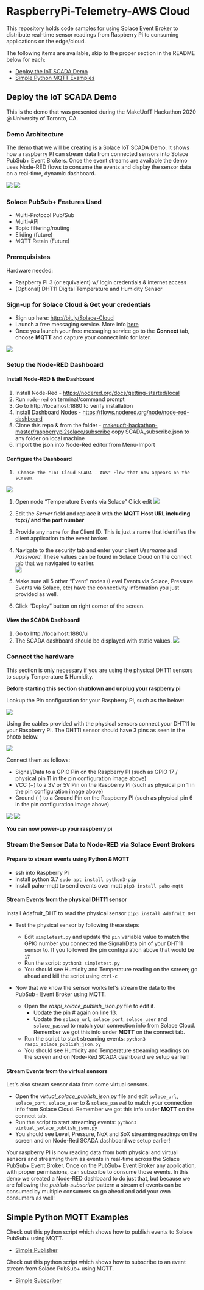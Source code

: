 # RaspberryPi-Telemetry-AWS Cloud

This repository holds code samples for using Solace Event Broker to distribute real-time sensor readings from Raspberry Pi to consuming applications on the edge/cloud. 

The following items are available, skip to the proper section in the README below for each: 
- [Deploy the IoT SCADA Demo](#deploy-the-iot-scada-demo)
- [Simple Python MQTT Examples](#simple-python-mqtt-examples)


## Deploy the IoT SCADA Demo
This is the demo that was presented during the MakeUofT Hackathon 2020 @ University of Toronto, CA.

### Demo Architecture
The demo that we will be creating is a Solace IoT SCADA Demo. It shows how a raspberry PI can stream data from connected sensors into Solace PubSub+ Event Brokers. Once the event streams are available the demo uses Node-RED flows to consume the events and display the sensor data on a real-time, dynamic dashboard. 

![](images/scada-architecture.png)
![](Event-flow.png)

### Solace PubSub+ Features Used
- Multi-Protocol Pub/Sub
- Multi-API
- Topic filtering/routing
- Eliding (future)
- MQTT Retain (Future)

### Prerequisistes
Hardware needed: 
- Raspberry PI 3 (or equivalent) w/ login credentials & internet access
- (Optional) DHT11 Digital Temperature and Humidity Sensor

### Sign-up for Solace Cloud & Get your credentials
- Sign up here: http://bit.ly/Solace-Cloud
- Launch a free messaging service. More info [here](https://solace.com/cloud-learning/group_getting_started/ggs_signup.html)
- Once you launch your free messaging service go to the **Connect** tab, choose **MQTT** and capture your connect info for later. 

![](images/mqtt-connectinfo.png)

### Setup the Node-RED Dashboard
#### Install Node-RED & the Dashboard
1.	Install Node-Red - https://nodered.org/docs/getting-started/local
1.	Run `node-red` on terminal/command prompt
1.	Go to http://localhost:1880 to verify installation
1.	Install Dashboard Nodes - https://flows.nodered.org/node/node-red-dashboard
1.	Clone this repo & from the folder - [makeuoft-hackathon-master/raspberrypi2solace/subscribe](https://github.com/SolaceLabs/makeuoft-hackathon/tree/master/raspberrypi2solace/subscribe) copy SCADA_subscribe.json to any folder on local machine
1.	Import the json into Node-Red editor from Menu-Import

#### Configure the Dashboard
1.      Choose the "IoT Cloud SCADA - AWS" Flow that now appears on the screen. 

![](images/nodered-flow.png)

1.	Open node “Temperature Events via Solace” Click edit
![](images/nodered-edit-node.png)
 
1.	Edit the *Server* field and replace it with the **MQTT Host URL including tcp:// and the port number**
1.	Provide any name for the Client ID. This is just a name that identifies the client application to the event broker. 
1.	Navigate to the security tab and enter your client *Username* and *Password*. These values can be found in Solace Cloud on the connect tab that we navigated to earlier.  
![](images/nodered-edit-security.png)
1.	Make sure all 5 other “Event” nodes (Level Events via Solace, Pressure Events via Solace, etc) have the connectivity information you just provided as well. 
1.	Click “Deploy” button on right corner of the screen.


#### View the SCADA Dashboard!
1.	Go to http://localhost:1880/ui
1.	The SCADA dashboard should be displayed with static values.
![](images/nodered-dash.png)



### Connect the hardware 
This section is only necessary if you are using the physical DHT11 sensors to supply Temperature & Humidity. 

**Before starting this section shutdown and unplug your raspberry pi**

Lookup the Pin configuration for your Raspberry Pi, such as the below:

![](images/rasppi-pins.png)

Using the cables provided with the physical sensors connect your DHT11 to your Raspberry PI. The DHT11 sensor should have 3 pins as seen in the photo below.

![](images/dht11-pins.png)

Connect them as follows: 
- Signal/Data to a GPIO Pin on the Raspberry PI (such as GPIO 17 / physical pin 11 in the pin configuration image above) 
- VCC (+) to a 3V or 5V Pin on the Raspberry PI (such as physical pin 1 in the pin configuration image above) 
- Ground (-) to a Ground Pin on the Raspberry PI (such as physical pin 6 in the pin configuration image above)

![](images/rasppi-connected.png)
![](images/dht11-connected.png)

**You can now power-up your raspberry pi**

### Stream the Sensor Data to Node-RED via Solace Event Brokers

#### Prepare to stream events using Python & MQTT
- ssh into Raspberry Pi 
- Install python 3.7 `sudo apt install python3-pip`
- Install paho-mqtt to send events over mqtt `pip3 install paho-mqtt`

#### Stream Events from the physical DHT11 sensor
Install Adafruit_DHT to read the physical sensor `pip3 install Adafruit_DHT`
- Test the physical sensor by following these steps
  - Edit `simpletest.py` and update the `pin` variable value to match the GPIO number you connected the Signal/Data pin of your DHT11 sensor to. If you followed the pin configuration above that would be `17`
  - Run the script: `python3 simpletest.py`
  - You should see Humidity and Temperature reading on the screen; go ahead and kill the script using `ctrl-c`

- Now that we know the sensor works let's stream the data to the PubSub+ Event Broker using MQTT. 
  - Open the *raspi_solace_publish_json.py* file to edit it.
    - Update the pin # again on line 13. 
    - Update the `solace_url`, `solace_port`, `solace_user` and `solace_passwd` to match your connection info from Solace Cloud. Remember we got this info under **MQTT** on the connect tab. 
  - Run the script to start streaming events: `python3 raspi_solace_publish_json.py`
  - You should see Humidity and Temperature streaming readings on the screen and on Node-Red SCADA dashboard we setup earlier!
	
#### Stream Events from the virtual sensors 
Let's also stream sensor data from some virtual sensors.
- Open the *virtual_solace_publish_json.py* file and edit `solace_url`, `solace_port`, `solace_user` to & `solace_passwd` to match your connection info from Solace Cloud. Remember we got this info under **MQTT** on the connect tab. 
- Run the script to start streaming events: `python3 virtual_solace_publish_json.py`
- You should see Level, Pressure, NoX and SoX streaming readings on the screen and on Node-Red SCADA dashboard we setup earlier!
  
 Your raspberry PI is now reading data from both physical and virtual sensors and streaming them as events in real-time across the Solace PubSub+ Event Broker. Once on the PubSub+ Event Broker any application, with proper permissions, can subscribe to consume those events. In this demo we created a Node-RED dashboard to do just that, but because we are following the *publish-subscribe* pattern a stream of events can be consumed by multiple consumers so go ahead and add your own consumers as well! 

## Simple Python MQTT Examples
Check out this python script which shows how to publish events to Solace PubSub+ using MQTT.
- [Simple Publisher](publish/virtual_solace_publish_json.py)


Check out this python script which shows how to subscribe to an event stream from Solace PubSub+ using MQTT. 
- [Simple Subscriber](subscribe/simplesubscriber.py)
